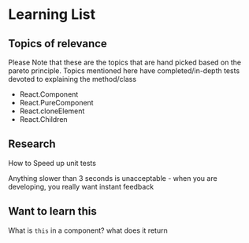 # Learning List
## Topics of relevance
Please Note that these are the topics that are hand picked based on the pareto principle. Topics mentioned here have completed/in-depth tests devoted to explaining the method/class

- React.Component
- React.PureComponent
- React.cloneElement
- React.Children

## Research
How to Speed up unit tests

Anything slower than 3 seconds is unacceptable - when you are developing, you really want instant feedback

## Want to learn this

What is `this` in a component? what does it return